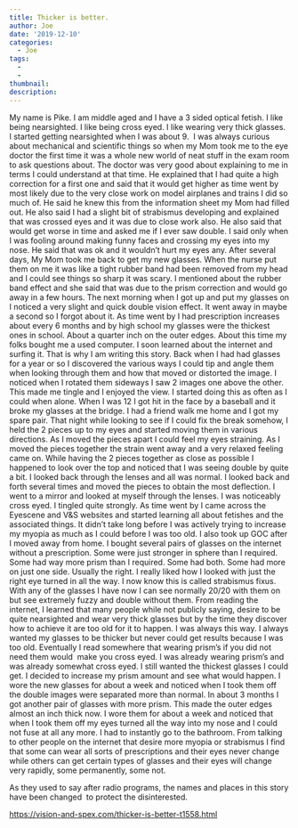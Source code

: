 ```yaml
---
title: Thicker is better.
author: Joe
date: '2019-12-10'
categories:
  - Joe
tags:
  - 
  - 
thumbnail: 
description: 
---
```


My name is Pike. I am middle aged and I have a 3 sided optical fetish.
I like being nearsighted. I like being cross eyed. I like wearing very thick glasses.
I started getting nearsighted when I was about 9.  I was always curious about mechanical and scientific things so when my Mom took me to the eye doctor the first time it was a whole new world of neat stuff in the exam room to ask questions about.
The doctor was very good about explaining to me in terms I could understand at that time. He explained that I had quite a high correction for a first one and said that it would get higher as time went by most likely due to the very close work on model airplanes and trains I did so much of. He said he knew this from the information sheet my Mom had filled out. He also said I had a slight bit of strabismus developing and explained that was crossed eyes and it was due to close work also. He also said that would get worse in time and asked me if I ever saw double. I said only when I was fooling around making funny faces and crossing my eyes into my nose. He said that was ok and it wouldn’t hurt my eyes any.
After several days, My Mom took me back to get my new glasses. When the nurse
put them on me it was like a tight rubber band had been removed from my head and I could see things so sharp it was scary. I mentioned about the rubber band effect and she said that was due to the prism correction and would go away in a few hours.
The next morning when I got up and put my glasses on I noticed a very slight and quick double vision effect. It went away in maybe a second so I forgot about it.
As time went by I had prescription increases about every 6 months and by high school my glasses were the thickest ones in school. About a quarter inch on the outer edges.
About this time my folks bought me a used computer. I soon learned about the internet and surfing it. That is why I am writing this story. Back when I had had glasses for a year or so I discovered the various ways I could tip and angle them when looking through them and how that moved or distorted the image. I noticed when I rotated them sideways I saw 2 images one above the other. This made me tingle and I enjoyed the view. I started doing this as often as I could when alone. When I was 12 I got hit in the face by a baseball and it broke my glasses at the bridge. I had a friend walk me home and I got my spare pair. That night while looking to see if I could fix the break somehow, I held the 2 pieces up to my eyes and started moving them in various directions. As I moved the pieces apart I could feel my eyes straining. As I moved the pieces together the strain went away and a very relaxed feeling came on. While having the 2 pieces together as close as possible I happened to look over the top and noticed that I was seeing double by quite a bit. I looked back through the lenses and all was normal. I looked back and forth several times and moved the pieces to obtain the most deflection. I went to a mirror and looked at myself through the lenses. I was noticeably cross eyed. I tingled quite strongly.
As time went by I came across the Eyescene and V&S websites and started learning all about fetishes and the associated things. It didn’t take long before I was actively trying to increase my myopia as much as I could before I was too old. I also took up GOC after I moved away from home. I bought several pairs of glasses on the internet without a prescription. Some were just stronger in sphere than I required. Some had way more prism than I required. Some had both. Some had more on just one side. Usually the right. I really liked how I looked with just the right eye turned in all the way.
I now know this is called strabismus fixus. With any of the glasses I have now I can see normally 20/20 with them on but see extremely fuzzy and double without them.
From reading the internet, I learned that many people while not publicly saying, desire
to be quite nearsighted and wear very thick glasses but by the time they discover how to achieve it are too old for it to happen. I was always this way. I always wanted my glasses to be thicker but never could get results because I was too old.
Eventually I read somewhere that wearing prism’s if you did not need them would 
make you cross eyed. I was already wearing prism’s and was already somewhat cross eyed. I still wanted the thickest glasses I could get. I decided to increase my prism amount and see what would happen. I wore the new glasses for about a week and noticed when I took them off the double images were separated more than normal.
In about 3 months I got another pair of glasses with more prism. This made the outer edges almost an inch thick now. I wore them for about a week and noticed that when I took them off my eyes turned all the way into my nose and I could not fuse at all any more. I had to instantly go to the bathroom.
From talking to other people on the internet that desire more myopia or strabismus I find that some can wear all sorts of prescriptions and their eyes never change while others can get certain types of glasses and their eyes will change very rapidly, some permanently, some not.

As they used to say after radio programs, the names and places in this story have been changed  to protect the disinterested.

https://vision-and-spex.com/thicker-is-better-t1558.html
